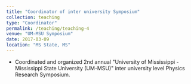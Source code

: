 ```yaml
---
title: "Coordinator of inter university Symposium"
collection: teaching
type: "Coordinator"
permalink: /teaching/teaching-4
venue: "UM-MSU Symposium"
date: 2017-03-09
location: "MS State, MS"
---
```

* Coordinated and organized 2nd annual "University of Mississippi - Mississippi State University (UM-MSU)" inter university level Physics Research Symposium.

